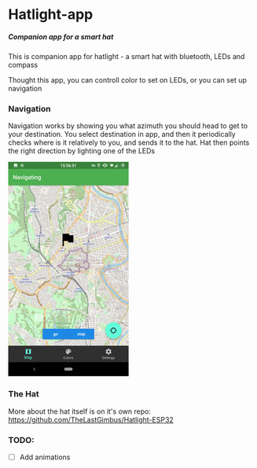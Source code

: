 # Hatlight-app
##### Companion app for a smart hat

This is companion app for hatlight - a smart hat with bluetooth, LEDs and compass

Thought this app, you can controll color to set on LEDs, or you can set up navigation

### Navigation
Navigation works by showing you what azimuth you should head to get to your destination.
You select destination in app, and then it periodically checks where is it relatively to you, and sends it to the hat. Hat then points the right direction by lighting one of the LEDs

![Screenshot of map while navigating](images/screenshot_map_navigating.jpg)

### The Hat
More about the hat itself is on it's own repo:
https://github.com/TheLastGimbus/Hatlight-ESP32

### TODO:
 - [ ] Add animations
